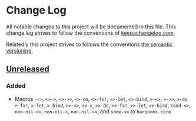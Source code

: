 # Change Log

All notable changes to this project will be documented in this file.  This
change log strives to follow the conventions of [keepachangelog.com].

Relatedly this project strives to follows the conventions [the semantic
versioning][semver].


## [Unreleased]

### Added

- Macros `-<>`, `<>->`, `<>->>`, `<>-do`, `<>-fx!`, `<>-let`, `<>-bind`,
  `>-<>`, `>->>`, `>-do`, `>-fx!`, `>-let`, `>-bind`, `>>-<>`, `>>->`,
  `>>-do`, `>>-fx!`, `>>-let`, `>>-bind`, `cond-<>`, `non-nil-<>`,
  `non-nil->`, `non-nil->>`, and `some-<>` to `harpoons.core`

[keepachangelog.com]: https://keepachangelog.com/
[semver]: https://semver.org/
[Unreleased]: https://github.com/codebrutale/harpoons/compare/...HEAD
